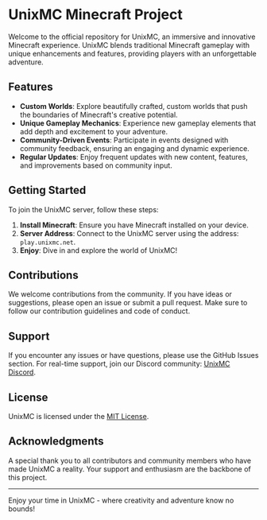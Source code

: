 # UnixMC Minecraft Project

Welcome to the official repository for UnixMC, an immersive and innovative Minecraft experience.
UnixMC blends traditional Minecraft gameplay with unique enhancements and features, providing players with an unforgettable adventure.

## Features

- **Custom Worlds**: Explore beautifully crafted, custom worlds that push the boundaries of Minecraft's creative potential.
- **Unique Gameplay Mechanics**: Experience new gameplay elements that add depth and excitement to your adventure.
- **Community-Driven Events**: Participate in events designed with community feedback, ensuring an engaging and dynamic experience.
- **Regular Updates**: Enjoy frequent updates with new content, features, and improvements based on community input.

## Getting Started

To join the UnixMC server, follow these steps:

1. **Install Minecraft**: Ensure you have Minecraft installed on your device.
2. **Server Address**: Connect to the UnixMC server using the address: `play.unixmc.net`.
3. **Enjoy**: Dive in and explore the world of UnixMC!

## Contributions

We welcome contributions from the community. If you have ideas or suggestions, please open an issue or submit a pull request. Make sure to follow our contribution guidelines and code of conduct.

## Support

If you encounter any issues or have questions, please use the GitHub Issues section. For real-time support, join our Discord community: [UnixMC Discord](https://discord.gg/unixmc).

## License

UnixMC is licensed under the [MIT License](LICENSE).

## Acknowledgments

A special thank you to all contributors and community members who have made UnixMC a reality. Your support and enthusiasm are the backbone of this project.

---

Enjoy your time in UnixMC - where creativity and adventure know no bounds!

